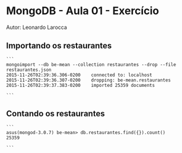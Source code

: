 # MongoDB - Aula 01 - Exercício
 Autor: Leonardo Larocca

## Importando os restaurantes

    ```
    mongoimport --db be-mean --collection restaurantes --drop --file restaurantes.json
    2015-11-26T02:39:36.306-0200    connected to: localhost
    2015-11-26T02:39:36.307-0200    dropping: be-mean.restaurantes
    2015-11-26T02:39:37.383-0200    imported 25359 documents

    ```
## Contando os restaurantes
    ```
    asus(mongod-3.0.7) be-mean> db.restaurantes.find({}).count()
    25359

    ```
```

